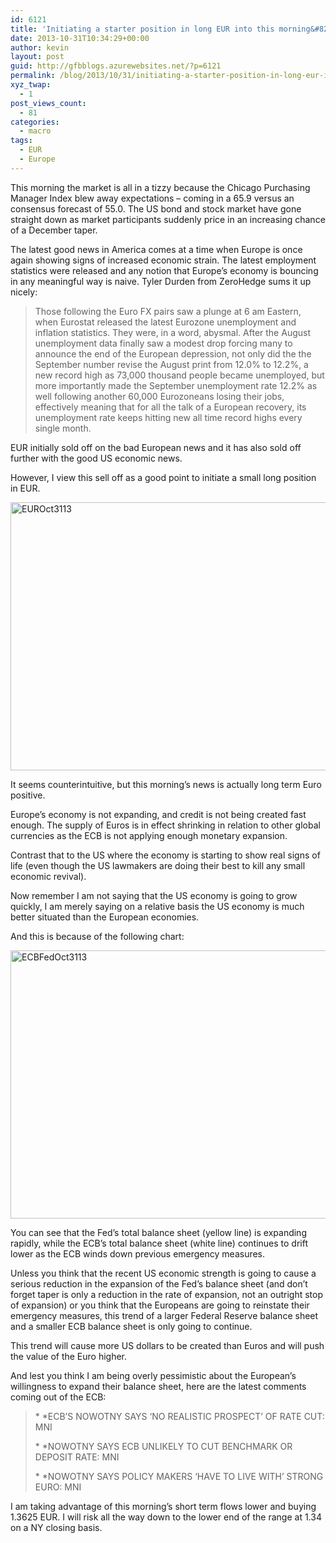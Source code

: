 ```yaml
---
id: 6121
title: 'Initiating a starter position in long EUR into this morning&#8217;s weakness'
date: 2013-10-31T10:34:29+00:00
author: kevin
layout: post
guid: http://gfbblogs.azurewebsites.net/?p=6121
permalink: /blog/2013/10/31/initiating-a-starter-position-in-long-eur-into-this-mornings-weakness/
xyz_twap:
  - 1
post_views_count:
  - 81
categories:
  - macro
tags:
  - EUR
  - Europe
---
```

This morning the market is all in a tizzy because the Chicago Purchasing Manager Index blew away expectations &#8211; coming in a 65.9 versus an consensus forecast of 55.0. The US bond and stock market have gone straight down as market participants suddenly price in an increasing chance of a December taper. 

The latest good news in America comes at a time when Europe is once again showing signs of increased economic strain. The latest employment statistics were released and any notion that Europe&#8217;s economy is bouncing in any meaningful way is naive. Tyler Durden from ZeroHedge sums it up nicely:

> Those following the Euro FX pairs saw a plunge at 6 am Eastern, when Eurostat released the latest Eurozone unemployment and inflation statistics. They were, in a word, abysmal. After the August unemployment data finally saw a modest drop forcing many to announce the end of the European depression, not only did the the September number revise the August print from 12.0% to 12.2%, a new record high as 73,000 thousand people became unemployed, but more importantly made the September unemployment rate 12.2% as well following another 60,000 Eurozoneans losing their jobs, effectively meaning that for all the talk of a European recovery, its unemployment rate keeps hitting new all time record highs every single month.

EUR initially sold off on the bad European news and it has also sold off further with the good US economic news.

However, I view this sell off as a good point to initiate a small long position in EUR.

<img style="display:block; margin-left:auto; margin-right:auto;" src="http://themacrotourist.com/blogs/2013/10/EUROct3113.gif" alt="EUROct3113" title="EUROct3113.gif" border="0" width="600" height="429" />

It seems counterintuitive, but this morning&#8217;s news is actually long term Euro positive. 

Europe&#8217;s economy is not expanding, and credit is not being created fast enough. The supply of Euros is in effect shrinking in relation to other global currencies as the ECB is not applying enough monetary expansion. 

Contrast that to the US where the economy is starting to show real signs of life (even though the US lawmakers are doing their best to kill any small economic revival). 

Now remember I am not saying that the US economy is going to grow quickly, I am merely saying on a relative basis the US economy is much better situated than the European economies.

And this is because of the following chart:

<img style="display:block; margin-left:auto; margin-right:auto;" src="http://themacrotourist.com/blogs/2013/10/ECBFedOct3113.gif" alt="ECBFedOct3113" title="ECBFedOct3113.gif" border="0" width="600" height="429" />

You can see that the Fed&#8217;s total balance sheet (yellow line) is expanding rapidly, while the ECB&#8217;s total balance sheet (white line) continues to drift lower as the ECB winds down previous emergency measures.

Unless you think that the recent US economic strength is going to cause a serious reduction in the expansion of the Fed&#8217;s balance sheet (and don&#8217;t forget taper is only a reduction in the rate of expansion, not an outright stop of expansion) or you think that the Europeans are going to reinstate their emergency measures, this trend of a larger Federal Reserve balance sheet and a smaller ECB balance sheet is only going to continue.

This trend will cause more US dollars to be created than Euros and will push the value of the Euro higher. 

And lest you think I am being overly pessimistic about the European&#8217;s willingness to expand their balance sheet, here are the latest comments coming out of the ECB:

> \* \*ECB&#8217;S NOWOTNY SAYS &#8216;NO REALISTIC PROSPECT&#8217; OF RATE CUT: MNI
> 
> \* \*NOWOTNY SAYS ECB UNLIKELY TO CUT BENCHMARK OR DEPOSIT RATE: MNI
> 
> \* \*NOWOTNY SAYS POLICY MAKERS &#8216;HAVE TO LIVE WITH&#8217; STRONG EURO: MNI

I am taking advantage of this morning&#8217;s short term flows lower and buying 1.3625 EUR. I will risk all the way down to the lower end of the range at 1.34 on a NY closing basis.